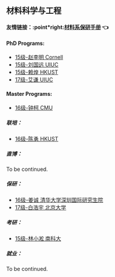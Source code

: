 ## 材料科学与工程

#### 友情链接：:point*right:[材料系保研手册](https://docs.qq.com/doc/DY1JUbGJkaGNMTHVq?disableReturnList=1&_from=2&ADUIN=820251273&ADSESSION=1573275641&ADTAG=CLIENT.QQ.5665*.0&ADPUBNO=26946&jumpuin=820251273) :point_left:

#### PhD Programs:

- [15级-赵李明 Cornell]([US]-15-zhaoliming)
- [15级-刘国远 UIUC]([US]-15-liuguoyuan)
- [15级-赖煌 HKUST]([HK]-15-laihuang)
- [17级-艾谦 UIUC]([US]-17-aiqian)

#### Master Programs:

- [16级-钟柯 CMU]([US]-16-zhongke)

##### 联培：

- [16级-陈勇 HKUST]([CN]-16-chenyong)

##### 直博：

To be continued.

##### 保研：

- [16级-姜诚 清华大学深圳国际研究生院]([CN]-16-jiangcheng)
- [17级-白浩宇 北京大学]([CN]-17-baihaoyu)

##### 考研：

- [15级-林小淞 南科大]([CN]-15-linxiaosong)

##### 就业：

To be continued.
